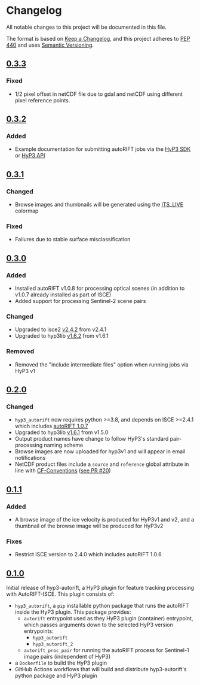 # Changelog

All notable changes to this project will be documented in this file.

The format is based on [Keep a Changelog](https://keepachangelog.com/en/1.0.0/),
and this project adheres to [PEP 440](https://www.python.org/dev/peps/pep-0440/)
and uses [Semantic Versioning](https://semver.org/spec/v2.0.0.html).

## [0.3.3](https://github.com/ASFHyP3/hyp3-autorift/compare/v0.3.2...v0.3.3)

### Fixed
* 1/2 pixel offset in netCDF file due to gdal and netCDF using different pixel reference points. 

## [0.3.2](https://github.com/ASFHyP3/hyp3-autorift/compare/v0.3.1...v0.3.2)

### Added
* Example documentation for submitting autoRIFT jobs via the [HyP3 SDK](docs/sdk_example.ipynb)
  or [HyP3 API](docs/api_example.md)

## [0.3.1](https://github.com/ASFHyP3/hyp3-autorift/compare/v0.3.0...v0.3.1)

### Changed
* Browse images and thumbnails will be generated using the [ITS_LIVE](https://its-live.jpl.nasa.gov/) colormap

### Fixed
* Failures due to stable surface misclassification

## [0.3.0](https://github.com/ASFHyP3/hyp3-autorift/compare/v0.2.0...v0.3.0)

### Added
* Installed autoRIFT v1.0.8 for processing optical scenes (in addition to v1.0.7 already installed as part of ISCE)
* Added support for processing Sentinel-2 scene pairs

### Changed
* Upgraded to isce2 [v2.4.2](https://github.com/isce-framework/isce2/releases/tag/v2.4.2) from v2.4.1
* Upgraded to hyp3lib [v1.6.2](https://github.com/ASFHyP3/hyp3-lib/blob/develop/CHANGELOG.md#162) from v1.6.1

### Removed
* Removed the "include intermediate files" option when running jobs via HyP3 v1

## [0.2.0](https://github.com/ASFHyP3/hyp3-autorift/compare/v0.1.0...v0.2.0)

### Changed
* `hyp3_autorift` now requires python >=3.8, and depends on ISCE >=2.4.1 which 
  includes [autoRIFT 1.0.7](https://github.com/leiyangleon/autoRIFT/releases/tag/v1.0.7)
* Upgraded to hyp3lib [v1.6.1](https://github.com/ASFHyP3/hyp3-lib/blob/develop/CHANGELOG.md#161) from v1.5.0
* Output product names have change to follow HyP3's standard pair-processing naming scheme
* Browse images are now uploaded for hyp3v1 and will appear in email notifications
* NetCDF product files include a `source` and `reference` global attribute in line with
  [CF-Conventions](https://cfconventions.org/Data/cf-conventions/cf-conventions-1.8/cf-conventions.html#description-of-file-contents)
  ([see PR #20](https://github.com/ASFHyP3/hyp3-autorift/pull/20)) 

## [0.1.1](https://github.com/ASFHyP3/hyp3-autorift/compare/v0.1.0...v0.1.1)

### Added
* A browse image of the ice velocity is produced for HyP3v1 and v2, and a thumbnail 
  of the browse image will be produced for HyP3v2

### Fixes
* Restrict ISCE version to 2.4.0 which includes autoRIFT 1.0.6

## [0.1.0](https://github.com/ASFHyP3/hyp3-autorift/compare/v0.0.0...v0.1.0)

Initial release of hyp3-autorift, a HyP3 plugin for feature tracking processing
with AutoRIFT-ISCE. This plugin consists of:
 * `hyp3_autorift`, a `pip` installable python package that runs the autoRIFT
   inside the HyP3 plugin. This package provides:
   * `autorift` entrypoint used as they HyP3 plugin (container) entrypoint, which
     passes arguments down to the selected HyP3 version entrypoints:
     * `hyp3_autorift`
     * `hyp3_autorift_2`
   * `autorift_proc_pair` for running the autoRIFT process for Sentinel-1 image
     pairs (independent of HyP3)
 * a `Dockerfile` to build the HyP3 plugin
 * GitHub Actions workflows that will build and distribute hyp3-autorift's
   python package and HyP3 plugin
